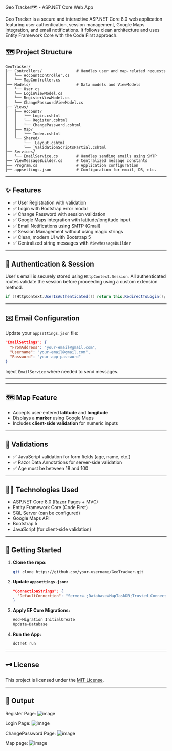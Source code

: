 Geo Tracker🗺 - ASP.NET Core Web App

Geo Tracker is a secure and interactive ASP.NET Core 8.0 web application featuring user authentication, 
session management, Google Maps integration, and email notifications. It follows clean architecture and uses Entity Framework Core with the Code First approach.

## 🗺 Project Structure

```
GeoTracker/
├── Controllers/               # Handles user and map-related requests
│   └── AccountController.cs
│   └── MapController.cs
├── Models/                    # Data models and ViewModels
│   └── User.cs
│   └── LoginViewModel.cs
│   └── RegisterViewModel.cs
│   └── ChangePasswordViewModel.cs
├── Views/
│   ├── Account/
│   │   └── Login.cshtml
│   │   └── Register.cshtml
│   │   └── ChangePassword.cshtml
│   ├── Map/
│   │   └── Index.cshtml
│   └── Shared/
│       └── _Layout.cshtml
│       └── _ValidationScriptsPartial.cshtml
├── Services/
│   └── EmailService.cs        # Handles sending emails using SMTP
├── ViewMessageBuilder.cs      # Centralized message constants
├── Program.cs                 # Application configuration
├── appsettings.json           # Configuration for email, DB, etc.
```

---

## ✨ Features

- ✅ User Registration with validation
- ✅ Login with Bootstrap error modal
- ✅ Change Password with session validation
- ✅ Google Maps integration with latitude/longitude input
- ✅ Email Notifications using SMTP (Gmail)
- ✅ Session Management without using magic strings
- ✅ Clean, modern UI with Bootstrap 5
- ✅ Centralized string messages with `ViewMessageBuilder`

---

## 🔐 Authentication & Session

User's email is securely stored using `HttpContext.Session`. All authenticated routes validate the session before proceeding using a custom extension method.

```csharp
if (!HttpContext.UserIsAuthenticated()) return this.RedirectToLogin();
```

---

## ✉️ Email Configuration

Update your `appsettings.json` file:

```json
"EmailSettings": {
  "FromAddress": "your-email@gmail.com",
  "Username": "your-email@gmail.com",
  "Password": "your-app-password"
}
```

Inject `EmailService` where needed to send messages.

---

---

## 🗺 Map Feature

- Accepts user-entered **latitude** and **longitude**
- Displays a **marker** using Google Maps
- Includes **client-side validation** for numeric inputs

---

## 🔑 Validations

- ✅ JavaScript validation for form fields (age, name, etc.)
- ✅ Razor Data Annotations for server-side validation
- ✅ Age must be between 18 and 100

---

## 👩‍💻 Technologies Used

- ASP.NET Core 8.0 (Razor Pages + MVC)
- Entity Framework Core (Code First)
- SQL Server (can be configured)
- Google Maps API
- Bootstrap 5
- JavaScript (for client-side validation)

---

## 🌟 Getting Started

1. **Clone the repo:**
   ```bash
   git clone https://github.com/your-username/GeoTracker.git
   ```

2. **Update `appsettings.json`:**
   ```json
   "ConnectionStrings": {
     "DefaultConnection": "Server=.;Database=MapTaskDB;Trusted_Connection=True;"
   }
   ```

3. **Apply EF Core Migrations:**
   ```bash
   Add-Migration InitialCreate
   Update-Database
   ```

4. **Run the App:**
   ```bash
   dotnet run
   ```

---
   
## 🗝 License

This project is licensed under the [MIT License](LICENSE).

---
## 🎯 Output 

Register Page:
![image](https://github.com/user-attachments/assets/5aaec0ff-7ac2-4dc1-bed2-b03bf2eaa53b)

Login Page:
![image](https://github.com/user-attachments/assets/cc213f46-7487-4480-a4e9-444c1a8e1c0f)

ChangePassword Page:
![image](https://github.com/user-attachments/assets/33bea598-cb27-4b93-8bec-b97e22dd1779)

Map page:
![image](https://github.com/user-attachments/assets/c06672dd-2fef-4ed7-8513-1daa5741ae8c)








